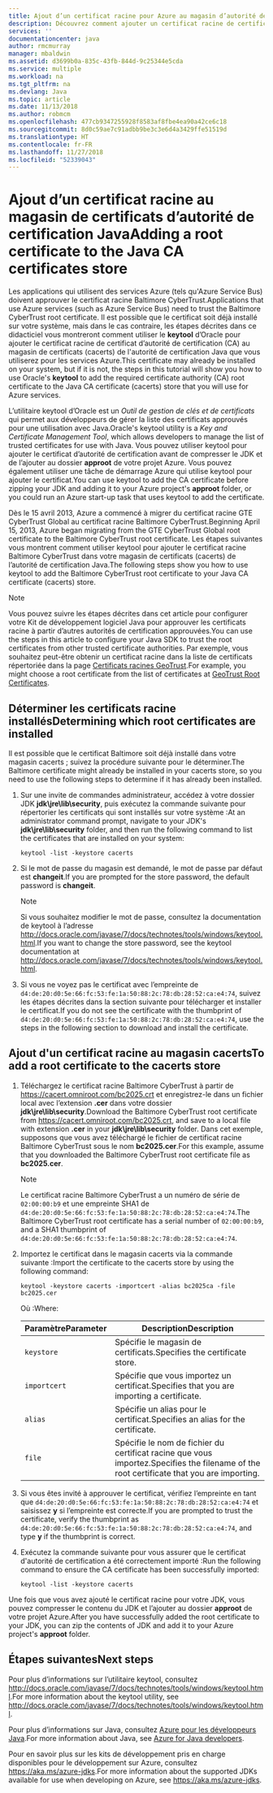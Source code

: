 ```yaml
---
title: Ajout d’un certificat racine pour Azure au magasin d’autorité de certification Java
description: Découvrez comment ajouter un certificat racine de certificat d'autorité (CA) au magasin de certificats (cacerts) de l'autorité de certification Java pour l’utilisation de Microsoft Azure.
services: ''
documentationcenter: java
author: rmcmurray
manager: mbaldwin
ms.assetid: d3699b0a-835c-43fb-844d-9c25344e5cda
ms.service: multiple
ms.workload: na
ms.tgt_pltfrm: na
ms.devlang: Java
ms.topic: article
ms.date: 11/13/2018
ms.author: robmcm
ms.openlocfilehash: 477cb9347255928f8583af8fbe4ea90a42ce6c18
ms.sourcegitcommit: 8d0c59ae7c91adbb9be3c3e6d4a3429ffe51519d
ms.translationtype: HT
ms.contentlocale: fr-FR
ms.lasthandoff: 11/27/2018
ms.locfileid: "52339043"
---
```

# <a name="adding-a-root-certificate-to-the-java-ca-certificates-store"></a><span data-ttu-id="7a405-103">Ajout d’un certificat racine au magasin de certificats d’autorité de certification Java</span><span class="sxs-lookup"><span data-stu-id="7a405-103">Adding a root certificate to the Java CA certificates store</span></span>

<span data-ttu-id="7a405-104">Les applications qui utilisent des services Azure (tels qu'Azure Service Bus) doivent approuver le certificat racine Baltimore CyberTrust.</span><span class="sxs-lookup"><span data-stu-id="7a405-104">Applications that use Azure services (such as Azure Service Bus) need to trust the Baltimore CyberTrust root certificate.</span></span> <span data-ttu-id="7a405-105">Il est possible que le certificat soit déjà installé sur votre système, mais dans le cas contraire, les étapes décrites dans ce didacticiel vous montreront comment utiliser le **keytool** d’Oracle pour ajouter le certificat racine de certificat d’autorité de certification (CA) au magasin de certificats (cacerts) de l'autorité de certification Java que vous utiliserez pour les services Azure.</span><span class="sxs-lookup"><span data-stu-id="7a405-105">This certificate may already be installed on your system, but if it is not, the steps in this tutorial will show you how to use Oracle's **keytool** to add the required certificate authority (CA) root certificate to the Java CA certificate (cacerts) store that you will use for Azure services.</span></span>

<span data-ttu-id="7a405-106">L’utilitaire keytool d’Oracle est un _Outil de gestion de clés et de certificats_ qui permet aux développeurs de gérer la liste des certificats approuvés pour une utilisation avec Java.</span><span class="sxs-lookup"><span data-stu-id="7a405-106">Oracle's keytool utility is a _Key and Certificate Management Tool_, which allows developers to manage the list of trusted certificates for use with Java.</span></span> <span data-ttu-id="7a405-107">Vous pouvez utiliser keytool pour ajouter le certificat d’autorité de certification avant de compresser le JDK et de l’ajouter au dossier **approot** de votre projet Azure. Vous pouvez également utiliser une tâche de démarrage Azure qui utilise keytool pour ajouter le certificat.</span><span class="sxs-lookup"><span data-stu-id="7a405-107">You can use keytool to add the CA certificate before zipping your JDK and adding it to your Azure project's **approot** folder, or you could run an Azure start-up task that uses keytool to add the certificate.</span></span>

<span data-ttu-id="7a405-108">Dès le 15 avril 2013, Azure a commencé à migrer du certificat racine GTE CyberTrust Global au certificat racine Baltimore CyberTrust.</span><span class="sxs-lookup"><span data-stu-id="7a405-108">Beginning April 15, 2013, Azure began migrating from the GTE CyberTrust Global root certificate to the Baltimore CyberTrust root certificate.</span></span> <span data-ttu-id="7a405-109">Les étapes suivantes vous montrent comment utiliser keytool pour ajouter le certificat racine Baltimore CyberTrust dans votre magasin de certificats (cacerts) de l’autorité de certification Java.</span><span class="sxs-lookup"><span data-stu-id="7a405-109">The following steps show you how to use keytool to add the Baltimore CyberTrust root certificate to your Java CA certificate (cacerts) store.</span></span>

> [!NOTE]
> 
> <span data-ttu-id="7a405-110">Vous pouvez suivre les étapes décrites dans cet article pour configurer votre Kit de développement logiciel Java pour approuver les certificats racine à partir d’autres autorités de certification approuvées.</span><span class="sxs-lookup"><span data-stu-id="7a405-110">You can use the steps in this article to configure your Java SDK to trust the root certificates from other trusted certificate authorities.</span></span> <span data-ttu-id="7a405-111">Par exemple, vous souhaitez peut-être obtenir un certificat racine dans la liste de certificats répertoriée dans la page [Certificats racines GeoTrust](http://www.geotrust.com/resources/root-certificates/).</span><span class="sxs-lookup"><span data-stu-id="7a405-111">For example, you might choose a root certificate from the list of certificates at [GeoTrust Root Certificates](http://www.geotrust.com/resources/root-certificates/).</span></span>
> 

## <a name="determining-which-root-certificates-are-installed"></a><span data-ttu-id="7a405-112">Déterminer les certificats racine installés</span><span class="sxs-lookup"><span data-stu-id="7a405-112">Determining which root certificates are installed</span></span>

<span data-ttu-id="7a405-113">Il est possible que le certificat Baltimore soit déjà installé dans votre magasin cacerts ; suivez la procédure suivante pour le déterminer.</span><span class="sxs-lookup"><span data-stu-id="7a405-113">The Baltimore certificate might already be installed in your cacerts store, so you need to use the following steps to determine if it has already been installed.</span></span>

1. <span data-ttu-id="7a405-114">Sur une invite de commandes administrateur, accédez à votre dossier JDK **jdk\jre\lib\security**, puis exécutez la commande suivante pour répertorier les certificats qui sont installés sur votre système :</span><span class="sxs-lookup"><span data-stu-id="7a405-114">At an administrator command prompt, navigate to your JDK's **jdk\jre\lib\security** folder, and then run the following command to list the certificates that are installed on your system:</span></span>

   ```shell
   keytool -list -keystore cacerts
   ```

1. <span data-ttu-id="7a405-115">Si le mot de passe du magasin est demandé, le mot de passe par défaut est **changeit**.</span><span class="sxs-lookup"><span data-stu-id="7a405-115">If you are prompted for the store password, the default password is **changeit**.</span></span>

   > [!NOTE]
   > 
   > <span data-ttu-id="7a405-116">Si vous souhaitez modifier le mot de passe, consultez la documentation de keytool à l’adresse <http://docs.oracle.com/javase/7/docs/technotes/tools/windows/keytool.html>.</span><span class="sxs-lookup"><span data-stu-id="7a405-116">If you want to change the store password, see the keytool documentation at <http://docs.oracle.com/javase/7/docs/technotes/tools/windows/keytool.html>.</span></span>
   > 

1. <span data-ttu-id="7a405-117">Si vous ne voyez pas le certificat avec l’empreinte de `d4:de:20:d0:5e:66:fc:53:fe:1a:50:88:2c:78:db:28:52:ca:e4:74`, suivez les étapes décrites dans la section suivante pour télécharger et installer le certificat.</span><span class="sxs-lookup"><span data-stu-id="7a405-117">If you do not see the certificate with the thumbprint of `d4:de:20:d0:5e:66:fc:53:fe:1a:50:88:2c:78:db:28:52:ca:e4:74`, use the steps in the following section to download and install the certificate.</span></span>

## <a name="to-add-a-root-certificate-to-the-cacerts-store"></a><span data-ttu-id="7a405-118">Ajout d'un certificat racine au magasin cacerts</span><span class="sxs-lookup"><span data-stu-id="7a405-118">To add a root certificate to the cacerts store</span></span>

1. <span data-ttu-id="7a405-119">Téléchargez le certificat racine Baltimore CyberTrust à partir de <https://cacert.omniroot.com/bc2025.crt> et enregistrez-le dans un fichier local avec l’extension **.cer** dans votre dossier **jdk\jre\lib\security**.</span><span class="sxs-lookup"><span data-stu-id="7a405-119">Download the Baltimore CyberTrust root certificate from <https://cacert.omniroot.com/bc2025.crt>, and save to a local file with extension **.cer** in your **jdk\jre\lib\security** folder.</span></span> <span data-ttu-id="7a405-120">Dans cet exemple, supposons que vous avez téléchargé le fichier de certificat racine Baltimore CyberTrust sous le nom **bc2025.cer**.</span><span class="sxs-lookup"><span data-stu-id="7a405-120">For this example, assume that you downloaded the Baltimore CyberTrust root certificate file as **bc2025.cer**.</span></span>

   > [!NOTE]
   > 
   > <span data-ttu-id="7a405-121">Le certificat racine Baltimore CyberTrust a un numéro de série de `02:00:00:b9` et une empreinte SHA1 de `d4:de:20:d0:5e:66:fc:53:fe:1a:50:88:2c:78:db:28:52:ca:e4:74`.</span><span class="sxs-lookup"><span data-stu-id="7a405-121">The Baltimore CyberTrust root certificate has a serial number of `02:00:00:b9`, and a SHA1 thumbprint of `d4:de:20:d0:5e:66:fc:53:fe:1a:50:88:2c:78:db:28:52:ca:e4:74`.</span></span>
   > 

2. <span data-ttu-id="7a405-122">Importez le certificat dans le magasin cacerts via la commande suivante :</span><span class="sxs-lookup"><span data-stu-id="7a405-122">Import the certificate to the cacerts store by using the following command:</span></span>

   ```shell
   keytool -keystore cacerts -importcert -alias bc2025ca -file bc2025.cer
   ```
   <span data-ttu-id="7a405-123">Où :</span><span class="sxs-lookup"><span data-stu-id="7a405-123">Where:</span></span>

   |  <span data-ttu-id="7a405-124">Paramètre</span><span class="sxs-lookup"><span data-stu-id="7a405-124">Parameter</span></span>   |                              <span data-ttu-id="7a405-125">Description</span><span class="sxs-lookup"><span data-stu-id="7a405-125">Description</span></span>                               |
   |--------------|------------------------------------------------------------------------|
   | `keystore`   | <span data-ttu-id="7a405-126">Spécifie le magasin de certificats.</span><span class="sxs-lookup"><span data-stu-id="7a405-126">Specifies the certificate store.</span></span>                                       |
   | `importcert` | <span data-ttu-id="7a405-127">Spécifie que vous importez un certificat.</span><span class="sxs-lookup"><span data-stu-id="7a405-127">Specifies that you are importing a certificate.</span></span>                        |
   | `alias`      | <span data-ttu-id="7a405-128">Spécifie un alias pour le certificat.</span><span class="sxs-lookup"><span data-stu-id="7a405-128">Specifies an alias for the certificate.</span></span>                                |
   | `file`       | <span data-ttu-id="7a405-129">Spécifie le nom de fichier du certificat racine que vous importez.</span><span class="sxs-lookup"><span data-stu-id="7a405-129">Specifies the filename of the root certificate that you are importing.</span></span> |


3. <span data-ttu-id="7a405-130">Si vous êtes invité à approuver le certificat, vérifiez l’empreinte en tant que `d4:de:20:d0:5e:66:fc:53:fe:1a:50:88:2c:78:db:28:52:ca:e4:74` et saisissez **y** si l’empreinte est correcte.</span><span class="sxs-lookup"><span data-stu-id="7a405-130">If you are prompted to trust the certificate, verify the thumbprint as `d4:de:20:d0:5e:66:fc:53:fe:1a:50:88:2c:78:db:28:52:ca:e4:74`, and type **y** if the thumbprint is correct.</span></span>

4. <span data-ttu-id="7a405-131">Exécutez la commande suivante pour vous assurer que le certificat d'autorité de certification a été correctement importé :</span><span class="sxs-lookup"><span data-stu-id="7a405-131">Run the following command to ensure the CA certificate has been successfully imported:</span></span>

   ```shell
   keytool -list -keystore cacerts
   ```

<span data-ttu-id="7a405-132">Une fois que vous avez ajouté le certificat racine pour votre JDK, vous pouvez compresser le contenu du JDK et l’ajouter au dossier **approot** de votre projet Azure.</span><span class="sxs-lookup"><span data-stu-id="7a405-132">After you have successfully added the root certificate to your JDK, you can zip the contents of JDK and add it to your Azure project's **approot** folder.</span></span>

## <a name="next-steps"></a><span data-ttu-id="7a405-133">Étapes suivantes</span><span class="sxs-lookup"><span data-stu-id="7a405-133">Next steps</span></span>

<span data-ttu-id="7a405-134">Pour plus d’informations sur l’utilitaire keytool, consultez <http://docs.oracle.com/javase/7/docs/technotes/tools/windows/keytool.html>.</span><span class="sxs-lookup"><span data-stu-id="7a405-134">For more information about the keytool utility, see <http://docs.oracle.com/javase/7/docs/technotes/tools/windows/keytool.html>.</span></span>

<span data-ttu-id="7a405-135">Pour plus d’informations sur Java, consultez [Azure pour les développeurs Java](/java/azure).</span><span class="sxs-lookup"><span data-stu-id="7a405-135">For more information about Java, see [Azure for Java developers](/java/azure).</span></span>

<!-- For more information about the root certificates used by Azure, see [Azure Root Certificate Migration](http://blogs.msdn.com/b/windowsazure/archive/2013/03/15/windows-azure-root-certificate-migration.aspx). -->

<span data-ttu-id="7a405-136">Pour en savoir plus sur les kits de développement pris en charge disponibles pour le développement sur Azure, consultez <https://aka.ms/azure-jdks>.</span><span class="sxs-lookup"><span data-stu-id="7a405-136">For more information about the supported JDKs available for use when developing on Azure, see <https://aka.ms/azure-jdks>.</span></span>